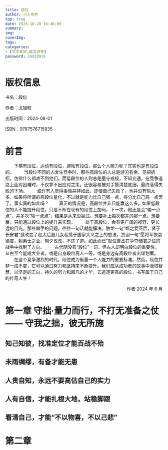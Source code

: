 ```yaml
---
title: 段位
author: 小人市井
top: true
date: 2025-10-28 16:46:09
summary:
img:
coverImg:
tags:
categories:
- [文学爱好,散文诗等]
password: 19820918
---
```

# 版权信息

书名：段位

作者：戈旭皎

出版时间：2024-08-01

ISBN：9787576715835

# 前言
&emsp;&emsp;下棋有段位，运动有段位，游戏有段位，那么个人能力呢？其实也是有段位的。
&emsp;&emsp;当段位不同的人发生竞争时，那些高段位的人总是游刃有余、见招拆招，仿佛什么都难不倒他们。而低段位的人则总是墨守成规，不知变通，在竞争道路上面对困难时，不仅拿不出应对之策，还很容易被对手摸清楚底细，最终落得失败的下场。
&emsp;&emsp;或许有人觉得事情并非如此，即便自己失败了，也并没有输太多。如果将所谓的高段位量化，不过就是能力比自己强一点，得分比自己高一点罢了。事实真的如此吗？
&emsp;&emsp;真正的情况是，高段位并非只能赢这么多。如果低段位的人不能提升段位，只是不断在现有的段位上加码，下一次，他还是会“输一点点”，并多次“输一点点”，结果是从来没赢过。想要补上每次都差的那一点，想要赢，只能通过段位上的提升来实现。
&emsp;&emsp;处于高段位，会有更广阔的视野、更长远的目光。那些棘手的问题，往往一句话就能解决。触龙一句“媪之爱燕后，贤于长安君”就改变了赵太后置儿女私情于国家大义之上的想法，贾诩一句“愿将军恢崇德度，躬素士之业，朝夕孜孜，不违子道。如此而已”就位曹丕在争夺储君之位的战争中找到了方向。
&emsp;&emsp;古代随没有“段位”一词，但古人却明白段位的重要性。从古至今能成大业者，或是自身段位高人一等，或是身边有高段位者出谋划策。
&emsp;&emsp;在这个竞争激烈的时代，段位成为衡量一个人能力的重要标准。然而，段位并非一成不变，它可以通过努力和坚持来不断提升。我们应从成功者的故事中汲取智慧，以坚定的志向、持久的努力和超凡的才华，去追逐更高的段位，书写属于自己的传奇人生！
<p align="right">作者 2024 年 6 月</p>

# 第一章 守拙·量力而行，不打无准备之仗 —— 守我之拙，彼无所施
## 知己知彼，找准定位才能百战不殆

## 未雨绸缪，有备才能无患

## 人贵自知，永远不要高估自己的实力

## 人有自信，才能扎根大地，站稳脚跟

## 看清自己，才能“不以物喜，不以己悲”

# 第二章
